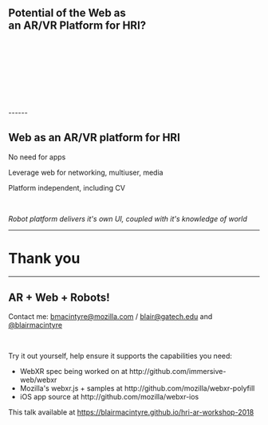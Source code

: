 
<!-- .slide: data-background="resources/textures/ironman.png" -->

<h2>Potential of the Web as <br>an AR/VR Platform for HRI?</h2>
<br>
<br>
<br>
<br>
<br>
<br>
<br>
<br>
------
<!-- .slide: data-background="resources/textures/background-radial.jpeg" -->

<h2>Web as an AR/VR platform for HRI</h2>
<p>No need for apps</p>
<p>Leverage web for networking, multiuser, media</p>
<p>Platform independent, including CV</p>
<br>
<p><em><span class="green">Robot platform delivers it's own UI, coupled with it's knowledge of world</span></em></p>

------

# Thank you

------

<!-- .slide: data-background="resources/textures/background-radial.jpeg" style="text-align: left;" -->

<h2>AR + Web + Robots!</h2>
<p>Contact me: <a href="mailto:bmacintyre@mozilla.com">bmacintyre@mozilla.com</a> / <a href="mailto:blair@gatech.edu">blair@gatech.edu</a> 
and <a href="https://twitter.com/blairmacintyre">@blairmacintyre</a></p>
<br>
<p>Try it out yourself, help ensure it supports the capabilities you need:</p>
<ul>
    <li>WebXR spec being worked on at http://github.com/immersive-web/webxr</li>
    <li>Mozilla's webxr.js + samples at http://github.com/mozilla/webxr-polyfill</li>
    <li>iOS app source at http://github.com/mozilla/webxr-ios</li>
</ul>

<p>This talk available at <a href="https://blairmacintyre.github.io/hri-ar-workshop-2018">https://blairmacintyre.github.io/hri-ar-workshop-2018</a></p>


